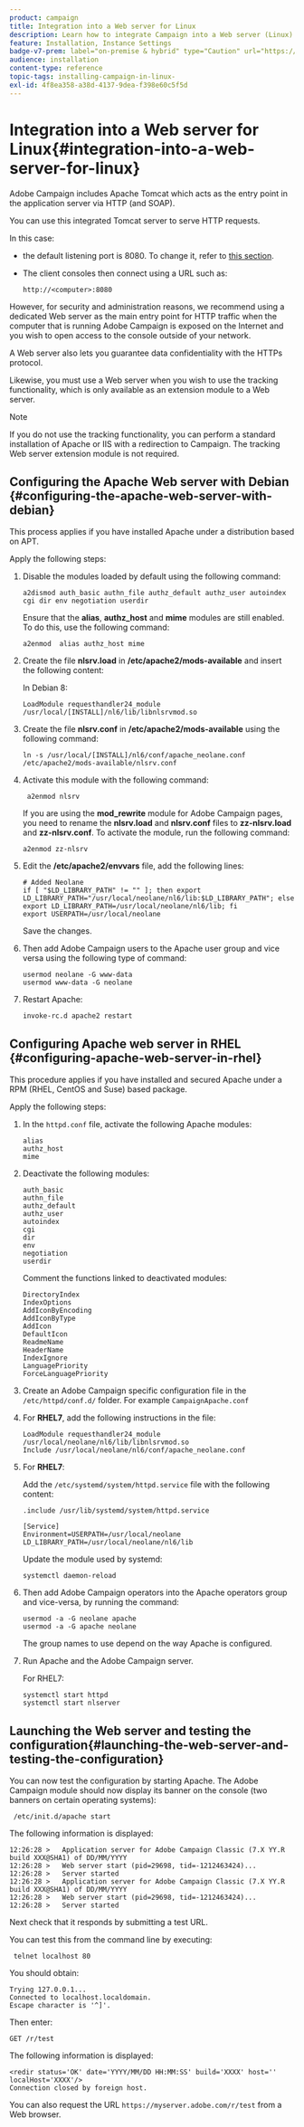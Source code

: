 ```yaml
---
product: campaign
title: Integration into a Web server for Linux
description: Learn how to integrate Campaign into a Web server (Linux)
feature: Installation, Instance Settings
badge-v7-prem: label="on-premise & hybrid" type="Caution" url="https://experienceleague.adobe.com/docs/campaign-classic/using/installing-campaign-classic/architecture-and-hosting-models/hosting-models-lp/hosting-models.html" tooltip="Applies to on-premise and hybrid deployments only"
audience: installation
content-type: reference
topic-tags: installing-campaign-in-linux-
exl-id: 4f8ea358-a38d-4137-9dea-f398e60c5f5d
---
```

# Integration into a Web server for Linux{#integration-into-a-web-server-for-linux}



Adobe Campaign includes Apache Tomcat which acts as the entry point in the application server via HTTP (and SOAP).

You can use this integrated Tomcat server to serve HTTP requests.

In this case:

* the default listening port is 8080. To change it, refer to [this section](configure-tomcat.md).
* The client consoles then connect using a URL such as:

  ```
  http://<computer>:8080
  ```

However, for security and administration reasons, we recommend using a dedicated Web server as the main entry point for HTTP traffic when the computer that is running Adobe Campaign is exposed on the Internet and you wish to open access to the console outside of your network.

A Web server also lets you guarantee data confidentiality with the HTTPs protocol.

Likewise, you must use a Web server when you wish to use the tracking functionality, which is only available as an extension module to a Web server.

>[!NOTE]
>
>If you do not use the tracking functionality, you can perform a standard installation of Apache or IIS with a redirection to Campaign. The tracking Web server extension module is not required.

## Configuring the Apache Web server with Debian {#configuring-the-apache-web-server-with-debian}

This process applies if you have installed Apache under a distribution based on APT.

Apply the following steps:

1. Disable the modules loaded by default using the following command:

   ```
   a2dismod auth_basic authn_file authz_default authz_user autoindex cgi dir env negotiation userdir
   ```

   Ensure that the **alias**, **authz_host** and **mime** modules are still enabled. To do this, use the following command:

   ```
   a2enmod  alias authz_host mime
   ```

1. Create the file **nlsrv.load** in **/etc/apache2/mods-available** and insert the following content:

   In Debian 8:

   ```
   LoadModule requesthandler24_module /usr/local/[INSTALL]/nl6/lib/libnlsrvmod.so
   ```

1. Create the file **nlsrv.conf** in **/etc/apache2/mods-available** using the following command:

   ```
   ln -s /usr/local/[INSTALL]/nl6/conf/apache_neolane.conf /etc/apache2/mods-available/nlsrv.conf
   ```

1. Activate this module with the following command:

   ```
    a2enmod nlsrv
   ```

   If you are using the **mod_rewrite** module for Adobe Campaign pages, you need to rename the **nlsrv.load** and **nlsrv.conf** files to **zz-nlsrv.load** and **zz-nlsrv.conf**. To activate the module, run the following command:

   ```
   a2enmod zz-nlsrv
   ```

1. Edit the **/etc/apache2/envvars** file, add the following lines:

   ```
   # Added Neolane
   if [ "$LD_LIBRARY_PATH" != "" ]; then export LD_LIBRARY_PATH="/usr/local/neolane/nl6/lib:$LD_LIBRARY_PATH"; else export LD_LIBRARY_PATH=/usr/local/neolane/nl6/lib; fi
   export USERPATH=/usr/local/neolane
   ```

   Save the changes.

1. Then add Adobe Campaign users to the Apache user group and vice versa using the following type of command:

    ```
    usermod neolane -G www-data
    usermod www-data -G neolane
    ```

1. Restart Apache:

    ```
    invoke-rc.d apache2 restart
    ```

## Configuring Apache web server in RHEL {#configuring-apache-web-server-in-rhel}

This procedure applies if you have installed and secured Apache under a RPM (RHEL, CentOS and Suse) based package.

Apply the following steps:

1. In the `httpd.conf` file, activate the following Apache modules:

    ```
    alias
    authz_host
    mime
    ```

1. Deactivate the following modules:

    ```
    auth_basic
    authn_file
    authz_default
    authz_user
    autoindex
    cgi
    dir
    env
    negotiation
    userdir
    ```

   Comment the functions linked to deactivated modules:

    ```
    DirectoryIndex
    IndexOptions    
    AddIconByEncoding    
    AddIconByType    
    AddIcon    
    DefaultIcon    
    ReadmeName    
    HeaderName    
    IndexIgnore    
    LanguagePriority    
    ForceLanguagePriority
    ```

1. Create an Adobe Campaign specific configuration file in the `/etc/httpd/conf.d/` folder. For example `CampaignApache.conf`

1. For **RHEL7**, add the following instructions in the file:

    ```
    LoadModule requesthandler24_module /usr/local/neolane/nl6/lib/libnlsrvmod.so
    Include /usr/local/neolane/nl6/conf/apache_neolane.conf
    ```

1. For **RHEL7**:

   Add the `/etc/systemd/system/httpd.service` file with the following content:

    ```
    .include /usr/lib/systemd/system/httpd.service
    
    [Service]
    Environment=USERPATH=/usr/local/neolane LD_LIBRARY_PATH=/usr/local/neolane/nl6/lib
    ```

   Update the module used by systemd:

    ```
    systemctl daemon-reload
    ```

1. Then add Adobe Campaign operators into the Apache operators group and vice-versa, by running the command:

    ```
    usermod -a -G neolane apache
    usermod -a -G apache neolane
    ```

   The group names to use depend on the way Apache is configured.

1. Run Apache and the Adobe Campaign server.

   For RHEL7:

    ```
    systemctl start httpd
    systemctl start nlserver
    ```

## Launching the Web server and testing the configuration{#launching-the-web-server-and-testing-the-configuration}

You can now test the configuration by starting Apache. The Adobe Campaign module should now display its banner on the console (two banners on certain operating systems):

```
 /etc/init.d/apache start
```

The following information is displayed:

```
12:26:28 >   Application server for Adobe Campaign Classic (7.X YY.R build XXX@SHA1) of DD/MM/YYYY
12:26:28 >   Web server start (pid=29698, tid=-1212463424)...
12:26:28 >   Server started
12:26:28 >   Application server for Adobe Campaign Classic (7.X YY.R build XXX@SHA1) of DD/MM/YYYY
12:26:28 >   Web server start (pid=29698, tid=-1212463424)...
12:26:28 >   Server started
```

Next check that it responds by submitting a test URL.

You can test this from the command line by executing:

```
 telnet localhost 80  
```

You should obtain:

```
Trying 127.0.0.1...
Connected to localhost.localdomain.
Escape character is '^]'.
```

Then enter:

```
GET /r/test
```

The following information is displayed:

```
<redir status='OK' date='YYYY/MM/DD HH:MM:SS' build='XXXX' host='' localHost='XXXX'/>
Connection closed by foreign host.
```

You can also request the URL `https://myserver.adobe.com/r/test` from a Web browser.
